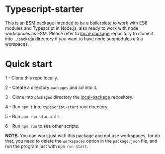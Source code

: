 # Typescript-starter
This is an ESM package intended to be a boilerplate to work with ES6 modules and Typescript in Node.js, also ready to work with node workspaces as ESM. Please refer to [local-package](https://github.com/SalamandraDevs/local-package/tree/main) repository to clone it into `./package` directory if you want to have node submodules a.k.a worspaces.

# Quick start
1 - Clone this repo locally.

2 - Create a directory `packages` and cd into it.

3 - Clone into `packages` directory the [local-package](https://github.com/SalamandraDevs/local-package/tree/main) repository.

4 - Run `npm i` into `typescript-start` root directory.

5 - Run `npm run start:all`.

6 - Run `npm run` to see other scripts.


**NOTE:** You can work just with this package and not use workspaces, for do that, you need to delete the `workspaces` option in the `package.json` file, and run the program just with `npm run start`. 
